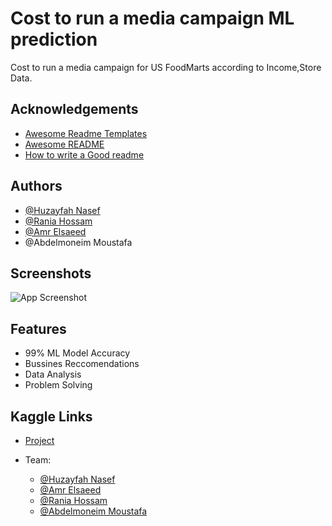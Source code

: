 
# Cost to run a media campaign ML prediction

Cost to run a media campaign for US FoodMarts according to Income,Store Data.
 



## Acknowledgements

 - [Awesome Readme Templates](https://awesomeopensource.com/project/elangosundar/awesome-README-templates)
 - [Awesome README](https://github.com/matiassingers/awesome-readme)
 - [How to write a Good readme](https://bulldogjob.com/news/449-how-to-write-a-good-readme-for-your-github-project)


## Authors
- [@Huzayfah Nasef](https://github.com/R3TR00)
- [@Rania Hossam](https://github.com/raniahoss)
- [@Amr Elsaeed](https://github.com/AmrElsaeed1)
- @Abdelmoneim Moustafa


## Screenshots

![App Screenshot](https://s3-media0.fl.yelpcdn.com/bphoto/zjs-pGIt_MPYJKDoQJ4Zjg/348s.jpg)


## Features

- 99% ML Model Accuracy
- Bussines Reccomendations
- Data Analysis
- Problem Solving


## Kaggle Links
- [Project](https://www.kaggle.com/code/amrelsaee258/business-analysis-eda-ml-prediction)

- Team:
    - [@Huzayfah Nasef](https://www.kaggle.com/hozifanasef)
    - [@Amr Elsaeed](https://www.kaggle.com/amrelsaee258)
    - [@Rania Hossam](https://www.kaggle.com/raniahossamelbadry)
    - [@Abdelmoneim Moustafa](https://www.kaggle.com/abdelmoneimmostafa)


